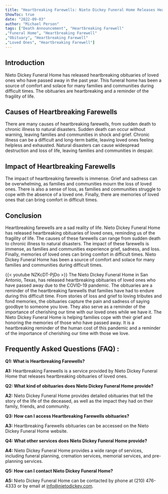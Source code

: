 ```yaml
---
title: "Heartbreaking Farewells: Nieto Dickey Funeral Home Releases Heartbreaking Obituaries of Loved Ones"
ShowToc: true 
date: "2022-09-03"
author: "Michael Person" 
tags: ["Death Announcement", "Heartbreaking Farewell"
,"Funeral Home", "Heartbreaking Farewell"
,"Obituary", "Heartbreaking Farewell"
,"Loved Ones", "Heartbreaking Farewell"]
---
```

## Introduction

Nieto Dickey Funeral Home has released heartbreaking obituaries of loved ones who have passed away in the past year. This funeral home has been a source of comfort and solace for many families and communities during difficult times. The obituaries are heartbreaking and a reminder of the fragility of life.

## Causes of Heartbreaking Farewells

There are many causes of heartbreaking farewells, from sudden death to chronic illness to natural disasters. Sudden death can occur without warning, leaving families and communities in shock and grief. Chronic illness can be a difficult and long-term battle, leaving loved ones feeling helpless and exhausted. Natural disasters can cause widespread destruction and loss of life, leaving families and communities in despair.

## Impact of Heartbreaking Farewells

The impact of heartbreaking farewells is immense. Grief and sadness can be overwhelming, as families and communities mourn the loss of loved ones. There is also a sense of loss, as families and communities struggle to cope with the absence of a loved one. Finally, there are memories of loved ones that can bring comfort in difficult times.

## Conclusion

Heartbreaking farewells are a sad reality of life. Nieto Dickey Funeral Home has released heartbreaking obituaries of loved ones, reminding us of the fragility of life. The causes of these farewells can range from sudden death to chronic illness to natural disasters. The impact of these farewells is immense, as families and communities experience grief, sadness, and loss. Finally, memories of loved ones can bring comfort in difficult times. Nieto Dickey Funeral Home has been a source of comfort and solace for many families and communities during difficult times.

{{< youtube NZKcDT-PjDo >}} 
The Nieto Dickey Funeral Home in San Antonio, Texas, has released heartbreaking obituaries of loved ones who have passed away due to the COVID-19 pandemic. The obituaries are a reminder of the heartbreaking farewells that families have had to endure during this difficult time. From stories of loss and grief to loving tributes and fond memories, the obituaries capture the pain and sadness of saying goodbye to someone you love. They also serve as a reminder of the importance of cherishing our time with our loved ones while we have it. The Nieto Dickey Funeral Home is helping families cope with their grief and honoring the memories of those who have passed away. It is a heartbreaking reminder of the human cost of this pandemic and a reminder of the importance of cherishing our time with those we love.

## Frequently Asked Questions (FAQ) :
**Q1: What is Heartbreaking Farewells?**

**A1:** Heartbreaking Farewells is a service provided by Nieto Dickey Funeral Home that releases heartbreaking obituaries of loved ones.

**Q2: What kind of obituaries does Nieto Dickey Funeral Home provide?**

**A2:** Nieto Dickey Funeral Home provides detailed obituaries that tell the story of the life of the deceased, as well as the impact they had on their family, friends, and community.

**Q3: How can I access Heartbreaking Farewells obituaries?**

**A3:** Heartbreaking Farewells obituaries can be accessed on the Nieto Dickey Funeral Home website.

**Q4: What other services does Nieto Dickey Funeral Home provide?**

**A4:** Nieto Dickey Funeral Home provides a wide range of services, including funeral planning, cremation services, memorial services, and pre-planning services. 

**Q5: How can I contact Nieto Dickey Funeral Home?**

**A5:** Nieto Dickey Funeral Home can be contacted by phone at (210) 476-4333 or by email at info@nietodickey.com.



